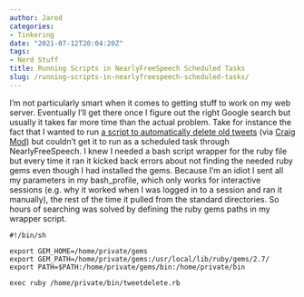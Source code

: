 ```yaml
---
author: Jared
categories:
- Tinkering
date: "2021-07-12T20:04:20Z"
tags:
- Nerd Stuff
title: Running Scripts in NearlyFreeSpeech Scheduled Tasks
slug: /running-scripts-in-nearlyfreespeech-scheduled-tasks/
---
```

I’m not particularly smart when it comes to getting stuff to work on my web server. Eventually I’ll get there once I figure out the right Google search but usually it takes far more time than the actual problem. Take for instance the fact that I wanted to run [a script to automatically delete old tweets](https://gist.github.com/robinsloan/3688616) (via [Craig Mod](https://daringfireball.net/thetalkshow/2021/04/11/ep-312)) but couldn’t get it to run as a scheduled task through NearlyFreeSpeech. I knew I needed a bash script wrapper for the ruby file but every time it ran it kicked back errors about not finding the needed ruby gems even though I had installed the gems. Because I’m an idiot I sent all my parameters in my bash_profile, which only works for interactive sessions (e.g. why it worked when I was logged in to a session and ran it manually), the rest of the time it pulled from the standard directories. So hours of searching was solved by defining the ruby gems paths in my wrapper script.

~~~
#!/bin/sh

export GEM_HOME=/home/private/gems
export GEM_PATH=/home/private/gems:/usr/local/lib/ruby/gems/2.7/
export PATH=$PATH:/home/private/gems/bin:/home/private/bin

exec ruby /home/private/bin/tweetdelete.rb
~~~